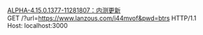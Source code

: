
[ALPHA-4.15.0.1377-11281807：内测更新](https://www.lanzous.com/tp/i7nrn8d)  
GET /?url=https://www.lanzous.com/i44mvof&pwd=btrs HTTP/1.1  
Host: localhost:3000
